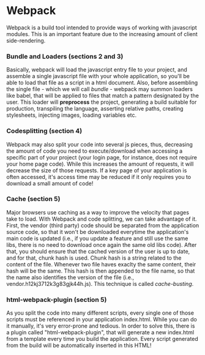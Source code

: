 # Webpack

Webpack is a build tool intended to provide ways of working with javascript modules.
This is an important feature due to the increasing amount of client side-rendering.

### Bundle and Loaders (sections 2 and 3)
Basically, webpack will load the javascript entry file to your project, and assemble a single javascript file with your whole application,
so you'll be able to load that file as a script in a html document.
Also, before assembling the single file - which we will call *bundle* - webpack may summon loaders like babel,
that will be applied to files that match a pattern designated by the user. This loader will **preprocess** the project,
generating a build suitable for production, transpiling the language, asserting relative paths, creating stylesheets,
injecting images, loading variables etc.

### Codesplitting (section 4)
Webpack may also split your code into several js pieces, thus, decreasing the amount of code you need to execute/download
when accessing a specific part of your project (your login page, for instance, does not require your home page code).
While this increases the amount of requests, it will decrease the size of those requests. If a key page of your application is often accessed,
it's access time may be reduced if it only requires you to download a small amount of code!

### Cache (section 5)
Major browsers use caching as a way to improve the velocity that pages take to load. With Webpack and code splitting, we can take
advantage of it. First, the vendor (third party) code should be separated from the application source code, so that it won't be
downloaded everytime the application's main code is updated (i.e., if you update a feature and still use the same libs, there is
no need to download once again the same old libs code). After that, you should ensure that the cached version of the user is up 
to date, and for that, chunk hash is used. Chunk hash is a string related to the content of the file. Whenever two file haves
exaclty the same content, their hash will be the same. This hash is then appended to the file name, so that the name also
identifies the version of the file (i.e., vendor.h12kj3712k3g83gjk44h.js). This technique is called *cache-busting*.

### html-webpack-plugin (section 5)
As you split the code into many different scripts, every single one of those scripts must be referenced in your application index.html.
While you can do it manually, it's very error-prone and tedious. In order to solve this, there is a plugin called "html-webpack-plugin",
that will generate a new index.html from a template every time you build the application. Every script generated from the build will
be automatically inserted in this HTML!
